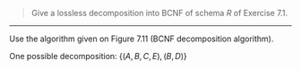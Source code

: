 > Give a lossless decomposition into BCNF of schema $R$ of Exercise 7.1. 

--------------------------------

Use the algorithm given on Figure 7.11 (BCNF decomposition algorithm). 

One possible decomposition: $\{ (A, B, C, E), (B, D) \}$